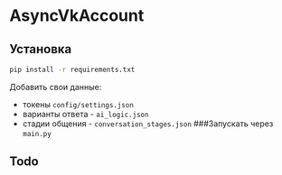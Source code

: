 # AsyncVkAccount

## Установка

```bash
pip install -r requirements.txt
```
Добавить свои данные:
  - токены `config/settings.json`
  - варианты ответа -  `ai_logic.json`
  - стадии общения - `conversation_stages.json`
###Запускать через `main.py`
## Todo

